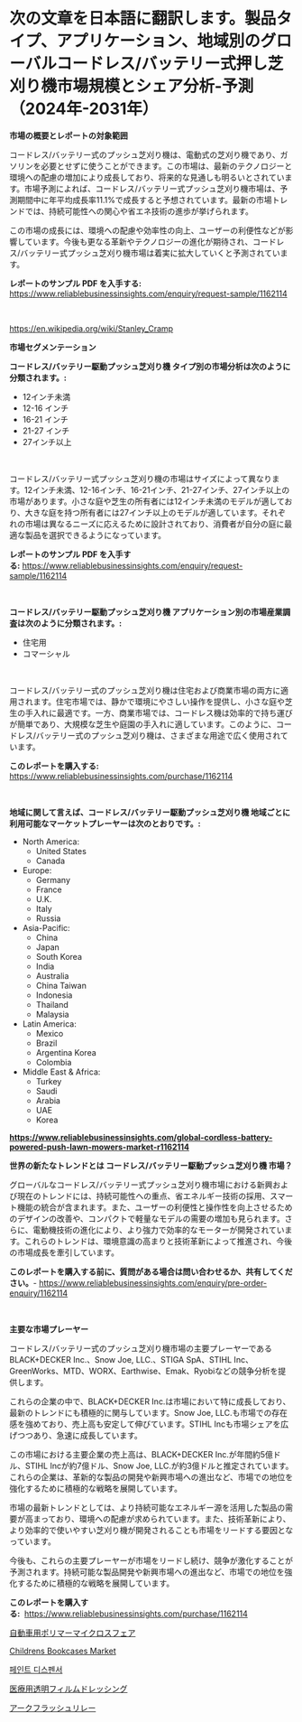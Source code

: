 <p><h1>次の文章を日本語に翻訳します。製品タイプ、アプリケーション、地域別のグローバルコードレス/バッテリー式押し芝刈り機市場規模とシェア分析-予測（2024年-2031年）</h1></p><p><strong>市場の概要とレポートの対象範囲</strong></p>
<p><p>コードレス/バッテリー式のプッシュ芝刈り機は、電動式の芝刈り機であり、ガソリンを必要とせずに使うことができます。この市場は、最新のテクノロジーと環境への配慮の増加により成長しており、将来的な見通しも明るいとされています。市場予測によれば、コードレス/バッテリー式プッシュ芝刈り機市場は、予測期間中に年平均成長率11.1%で成長すると予想されています。最新の市場トレンドでは、持続可能性への関心や省エネ技術の進歩が挙げられます。</p><p>この市場の成長には、環境への配慮や効率性の向上、ユーザーの利便性などが影響しています。今後も更なる革新やテクノロジーの進化が期待され、コードレス/バッテリー式プッシュ芝刈り機市場は着実に拡大していくと予測されています。</p></p>
<p><strong>レポートのサンプル PDF を入手する:</strong> <a href="https://www.reliablebusinessinsights.com/enquiry/request-sample/1162114">https://www.reliablebusinessinsights.com/enquiry/request-sample/1162114</a></p>
<p>&nbsp;</p>
<p><a href="https://en.wikipedia.org/wiki/Stanley_Cramp">https://en.wikipedia.org/wiki/Stanley_Cramp</a></p>
<p><strong>市場セグメンテーション</strong></p>
<p><strong>コードレス/バッテリー駆動プッシュ芝刈り機 タイプ別の市場分析は次のように分類されます。:</strong></p>
<p><ul><li>12インチ未満</li><li>12-16 インチ</li><li>16-21 インチ</li><li>21-27 インチ</li><li>27インチ以上</li></ul></p>
<p>&nbsp;</p>
<p><p>コードレス/バッテリー式プッシュ芝刈り機の市場はサイズによって異なります。12インチ未満、12-16インチ、16-21インチ、21-27インチ、27インチ以上の市場があります。小さな庭や芝生の所有者には12インチ未満のモデルが適しており、大きな庭を持つ所有者には27インチ以上のモデルが適しています。それぞれの市場は異なるニーズに応えるために設計されており、消費者が自分の庭に最適な製品を選択できるようになっています。</p></p>
<p><strong>レポートのサンプル PDF を入手する:</strong>&nbsp;<a href="https://www.reliablebusinessinsights.com/enquiry/request-sample/1162114">https://www.reliablebusinessinsights.com/enquiry/request-sample/1162114</a></p>
<p>&nbsp;</p>
<p><strong> コードレス/バッテリー駆動プッシュ芝刈り機 アプリケーション別の市場産業調査は次のように分類されます。:</strong></p>
<p><ul><li>住宅用</li><li>コマーシャル</li></ul></p>
<p>&nbsp;</p>
<p><p>コードレス/バッテリー式のプッシュ芝刈り機は住宅および商業市場の両方に適用されます。住宅市場では、静かで環境にやさしい操作を提供し、小さな庭や芝生の手入れに最適です。一方、商業市場では、コードレス機は効率的で持ち運びが簡単であり、大規模な芝生や庭園の手入れに適しています。このように、コードレス/バッテリー式のプッシュ芝刈り機は、さまざまな用途で広く使用されています。</p></p>
<p><strong>このレポートを購入する:</strong>&nbsp; <a href="https://www.reliablebusinessinsights.com/purchase/1162114">https://www.reliablebusinessinsights.com/purchase/1162114</a></p>
<p>&nbsp;</p>
<p><strong>地域に関して言えば、コードレス/バッテリー駆動プッシュ芝刈り機 地域ごとに利用可能なマーケットプレーヤーは次のとおりです。:</strong></p>
<p><ul>
    <li>
        North America:
        <ul>
            <li>United States</li>
            <li>Canada</li>
        </ul>
    </li>
    <li>
        Europe:
        <ul>
            <li>Germany</li>
            <li>France</li>
            <li>U.K.</li>
            <li>Italy</li>
            <li>Russia</li>
        </ul>
    </li>
    <li>
        Asia-Pacific:
        <ul>
            <li>China</li>
            <li>Japan</li>
            <li>South Korea</li>
            <li>India</li>
            <li>Australia</li>
            <li>China Taiwan</li>
            <li>Indonesia</li>
            <li>Thailand</li>
            <li>Malaysia</li>
        </ul>
    </li>
    <li>
        Latin America:
        <ul>
            <li>Mexico</li>
            <li>Brazil</li>
            <li>Argentina Korea</li>
            <li>Colombia</li>
        </ul>
    </li>
    <li>
        Middle East & Africa:
        <ul>
            <li>Turkey</li>
            <li>Saudi</li>
            <li>Arabia</li>
            <li>UAE</li>
            <li>Korea</li>
        </ul>
    </li>
    </ul></p>
<p><strong><a href="https://www.reliablebusinessinsights.com/global-cordless-battery-powered-push-lawn-mowers-market-r1162114">https://www.reliablebusinessinsights.com/global-cordless-battery-powered-push-lawn-mowers-market-r1162114</a></strong>&nbsp;</p>
<p><strong>世界の新たなトレンドとは コードレス/バッテリー駆動プッシュ芝刈り機 市場？</strong></p>
<p><p>グローバルなコードレス/バッテリー式プッシュ芝刈り機市場における新興および現在のトレンドには、持続可能性への重点、省エネルギー技術の採用、スマート機能の統合が含まれます。また、ユーザーの利便性と操作性を向上させるためのデザインの改善や、コンパクトで軽量なモデルの需要の増加も見られます。さらに、電動機技術の進化により、より強力で効率的なモーターが開発されています。これらのトレンドは、環境意識の高まりと技術革新によって推進され、今後の市場成長を牽引しています。</p></p>
<p><strong>このレポートを購入する前に、質問がある場合は問い合わせるか、共有してください。</strong>- <a href="https://www.reliablebusinessinsights.com/enquiry/pre-order-enquiry/1162114">https://www.reliablebusinessinsights.com/enquiry/pre-order-enquiry/1162114</a></p>
<p>&nbsp;</p>
<p><strong>主要な市場プレーヤー</strong></p>
<p><p>コードレス/バッテリー式のプッシュ芝刈り機市場の主要プレーヤーであるBLACK+DECKER Inc.、Snow Joe, LLC.、STIGA SpA、STIHL Inc、GreenWorks、MTD、WORX、Earthwise、Emak、Ryobiなどの競争分析を提供します。</p><p>これらの企業の中で、BLACK+DECKER Inc.は市場において特に成長しており、最新のトレンドにも積極的に関与しています。Snow Joe, LLC.も市場での存在感を強めており、売上高も安定して伸びています。STIHL Incも市場シェアを広げつつあり、急速に成長しています。</p><p>この市場における主要企業の売上高は、BLACK+DECKER Inc.が年間約5億ドル、STIHL Incが約7億ドル、Snow Joe, LLC.が約3億ドルと推定されています。これらの企業は、革新的な製品の開発や新興市場への進出など、市場での地位を強化するために積極的な戦略を展開しています。</p><p>市場の最新トレンドとしては、より持続可能なエネルギー源を活用した製品の需要が高まっており、環境への配慮が求められています。また、技術革新により、より効率的で使いやすい芝刈り機が開発されることも市場をリードする要因となっています。</p><p>今後も、これらの主要プレーヤーが市場をリードし続け、競争が激化することが予測されます。持続可能な製品開発や新興市場への進出など、市場での地位を強化するために積極的な戦略を展開しています。</p></p>
<p><strong>このレポートを購入する:</strong>&nbsp;&nbsp;<a href="https://www.reliablebusinessinsights.com/purchase/1162114">https://www.reliablebusinessinsights.com/purchase/1162114</a></p>
<p><p><a href="https://github.com/roulaayoub-saad/Market-Research-Report-List-1/blob/main/3339285145609.md">自動車用ポリマーマイクロスフェア</a></p><p><a href="https://github.com/Chiragrp22/Market-Research-Report-List-5/blob/main/childrens-bookcases-market.md">Childrens Bookcases Market</a></p><p><a href="https://medium.com/@dessierohan2023/%ED%8E%98%EC%9D%B8%ED%8A%B8-%EB%94%94%EC%8A%A4%ED%8E%9C%EC%84%9C-%EC%8B%9C%EC%9E%A5-2024%EB%85%84%EB%B6%80%ED%84%B0-2031%EB%85%84%EA%B9%8C%EC%A7%80%EC%9D%98-%EA%B8%80%EB%A1%9C%EB%B2%8C-%EC%8B%9C%EC%9E%A5-%EB%8F%99%ED%96%A5-%EB%B0%8F-%ED%8C%90%EB%A7%A4-%EB%8F%99%ED%96%A5-ec8df2af4610">페인트 디스펜서</a></p><p><a href="https://medium.com/@bonniehoppe1/%E5%8C%BB%E7%99%82%E7%94%A8%E9%80%8F%E6%98%8E%E3%83%95%E3%82%A3%E3%83%AB%E3%83%A0%E5%8C%85%E5%B8%AF%E3%81%AE%E5%B8%82%E5%A0%B4%E4%BA%88%E6%B8%AC-%E5%B8%82%E5%A0%B4%E5%8B%95%E5%90%91-%E3%81%8A%E3%82%88%E3%81%B3%E5%BD%B1%E9%9F%BF%E5%88%86%E6%9E%90-2024%E5%B9%B4-2031%E5%B9%B4-859ea2fc697b">医療用透明フィルムドレッシング</a></p><p><a href="https://medium.com/@trevawiszk20231/%E3%82%A2%E3%83%BC%E3%82%AF%E3%83%95%E3%83%A9%E3%83%83%E3%82%B7%E3%83%A5%E3%83%AA%E3%83%AC%E3%83%BC%E5%B8%82%E5%A0%B4%E8%AA%BF%E6%9F%BB%E3%81%A8%E7%94%A3%E6%A5%AD%E3%81%AE%E9%80%B2%E5%8C%96-2031%E5%B9%B4%E3%81%BE%E3%81%A7%E3%81%AE%E4%BA%88%E6%B8%AC-3e30c051af87">アークフラッシュリレー</a></p></p>